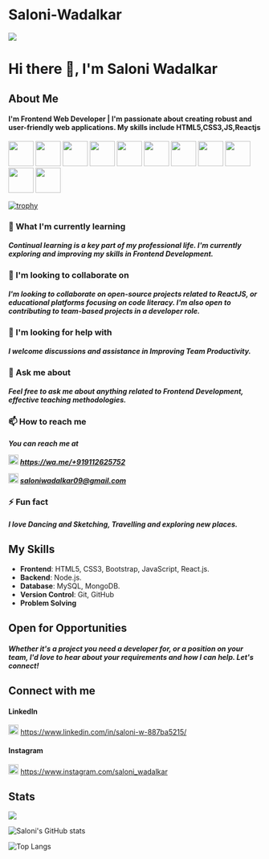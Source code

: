 # Saloni-Wadalkar
![](https://komarev.com/ghpvc/?username=saloni-wadalkar&color=green&style=flat)

# Hi there 👋, I'm Saloni Wadalkar

## About Me
<h4>I'm Frontend Web Developer | I'm passionate about creating robust and user-friendly web applications. My skills include HTML5,CSS3,JS,Reactjs</h4>
               
<img height=50 src="https://cdn.jsdelivr.net/gh/devicons/devicon/icons/python/python-original.svg"/> <img height=50 src="https://cdn.jsdelivr.net/gh/devicons/devicon/icons/html5/html5-original.svg" /> <img height=50 src="https://cdn.jsdelivr.net/gh/devicons/devicon/icons/css3/css3-original.svg" /> <img height=50 src="https://cdn.jsdelivr.net/gh/devicons/devicon/icons/react/react-original.svg" /> <img height=50 src="https://cdn.jsdelivr.net/gh/devicons/devicon/icons/git/git-plain.svg"/> <img height=50 src="https://cdn.jsdelivr.net/gh/devicons/devicon/icons/github/github-original.svg"/> <img height=50 src="https://cdn.jsdelivr.net/gh/devicons/devicon/icons/bootstrap/bootstrap-original-wordmark.svg" /> <img height=50 src="https://cdn.jsdelivr.net/gh/devicons/devicon/icons/javascript/javascript-original.svg" /> <img height=50 src="https://cdn.jsdelivr.net/gh/devicons/devicon/icons/nodejs/nodejs-original-wordmark.svg" /> <img height=50 src="https://cdn.jsdelivr.net/gh/devicons/devicon/icons/mongodb/mongodb-original-wordmark.svg" />  <img height=50 src="https://cdn.jsdelivr.net/gh/devicons/devicon/icons/nextjs/nextjs-original-wordmark.svg" /> <img height=50 >

[![trophy](https://github-profile-trophy.vercel.app/?username=altafk6198)](https://github.com/altafk6198/github-profile-trophy)

### 🌱 What I'm currently learning
<h5>Continual learning is a key part of my professional life. I'm currently exploring and improving my skills in Frontend Development.</h5>

### 👯 I'm looking to collaborate on
<h5>I'm looking to collaborate on open-source projects related to ReactJS, or educational platforms focusing on code literacy. I'm also open to contributing to team-based projects in a developer role.</h5>

### 🤔 I'm looking for help with
<h5>I welcome discussions and assistance in Improving Team Productivity.</h5>

### 💬 Ask me about
<h5>Feel free to ask me about anything related to Frontend Development, effective teaching methodologies.</h5>

### 📫 How to reach me
<h5>You can reach me at 


  <img src="https://github.com/wadalkarsaloni/wadalkarsaloni/assets/101108751/0ad95d8a-ac22-4d38-b693-0a9c590c028c" width="20" height="20">  https://wa.me/+919112625752


<img src="https://github.com/wadalkarsaloni/wadalkarsaloni/assets/101108751/3deac7ec-9549-4ab6-84c1-81783d5bf561" height="20" width="20">  saloniwadalkar09@gmail.com </h5>

### ⚡ Fun fact
<h5>I love Dancing and Sketching, Travelling and exploring new places.</h5>

## My Skills

* **Frontend**:  HTML5, CSS3, Bootstrap, JavaScript, React.js.
* **Backend**:  Node.js.
* **Database**:  MySQL, MongoDB.
* **Version Control**:  Git, GitHub
* **Problem Solving**

## Open for Opportunities
<h5>Whether it's a project you need a developer for, or a position on your team, I'd love to hear about your requirements and how I can help. Let's connect!</h5>

## Connect with me

#### LinkedIn

<img src="https://github.com/wadalkarsaloni/wadalkarsaloni/assets/101108751/aa8cadb9-157a-4fcc-a92a-f55f4fbf66ba" height="20" width="20">  https://www.linkedin.com/in/saloni-w-887ba5215/

#### Instagram

<img src="https://github.com/wadalkarsaloni/wadalkarsaloni/assets/101108751/47c73da6-9d26-4322-836f-82a9b4249d3e" height="20" width="20">  https://www.instagram.com/saloni_wadalkar

## Stats
<img src="https://github-readme-streak-stats.herokuapp.com/?user=wadalkarsaloni"/>

![Saloni's GitHub stats](https://github-readme-stats.vercel.app/api?username=wadalkarsaloni&show_icons=true&theme=radical)

![Top Langs](https://github-readme-stats.vercel.app/api/top-langs/?username=wadalkarsaloni&show_progress=true)
